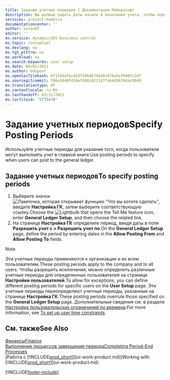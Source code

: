 ```yaml
---
title: Задание учетных периодов | Документация Майкрософт
description: Вы должны задать даты начала и окончания учета, чтобы определить, когда пользователи могут осуществлять учет в главной книге.
services: project-madeira
documentationcenter: ''
author: SorenGP
editor: ''
ms.service: dynamics365-business-central
ms.topic: conceptual
ms.devlang: na
ms.tgt_pltfrm: na
ms.workload: na
ms.search.keywords: user setup
ms.date: 04/01/2021
ms.author: edupont
ms.openlocfilehash: 6f1745dfec453f5864b748d0c876e5ef040fc2df
ms.sourcegitcommit: 766e2840fd16efb901d211d7fa64d96766ac99d9
ms.translationtype: HT
ms.contentlocale: ru-RU
ms.lasthandoff: 03/31/2021
ms.locfileid: "5775478"
---
```

# <a name="specify-posting-periods"></a><span data-ttu-id="bb9ac-103">Задание учетных периодов</span><span class="sxs-lookup"><span data-stu-id="bb9ac-103">Specify Posting Periods</span></span>
<span data-ttu-id="bb9ac-104">Используйте учетные периоды для указания того, когда пользователи могут выполнять учет в главной книге.</span><span class="sxs-lookup"><span data-stu-id="bb9ac-104">Use posting periods to specify when users can post to the general ledger.</span></span>  

## <a name="to-specify-posting-periods"></a><span data-ttu-id="bb9ac-105">Задание учетных периодов</span><span class="sxs-lookup"><span data-stu-id="bb9ac-105">To specify posting periods</span></span>
1. <span data-ttu-id="bb9ac-106">Выберите значок ![Лампочка, которая открывает функцию "Что вы хотите сделать"](media/ui-search/search_small.png "Что вы хотите сделать"), введите **Настройка ГК**, затем выберите соответствующую ссылку.</span><span class="sxs-lookup"><span data-stu-id="bb9ac-106">Choose the ![Lightbulb that opens the Tell Me feature](media/ui-search/search_small.png "Tell me what you want to do") icon, enter **General Ledger Setup**, and then choose the related link.</span></span>  
2. <span data-ttu-id="bb9ac-107">На странице **Настройка ГК** определите период, введя даты в поля **Разрешить учет с** и **Разрешить учет по**.</span><span class="sxs-lookup"><span data-stu-id="bb9ac-107">On the **General Ledger Setup** page, define the period by entering dates in the **Allow Posting From** and **Allow Posting To** fields.</span></span>  

> [!NOTE]  
>   <span data-ttu-id="bb9ac-108">Эти учетные периоды применяются к организации и ко всем пользователям.</span><span class="sxs-lookup"><span data-stu-id="bb9ac-108">These posting periods apply to the company and to all users.</span></span> <span data-ttu-id="bb9ac-109">Чтобы разрешить исключения, можно определить различные учетные периоды для определенных пользователей на странице **Настройки пользователей**.</span><span class="sxs-lookup"><span data-stu-id="bb9ac-109">To allow for exceptions, you can define different posting periods for specific users on the **User Setup** page.</span></span> <span data-ttu-id="bb9ac-110">Эти учетные периоды переопределяют учетные периоды, указанные на странице **Настройка ГК**.</span><span class="sxs-lookup"><span data-stu-id="bb9ac-110">These posting periods overrule those specified on the **General Ledger Setup** page.</span></span> <span data-ttu-id="bb9ac-111">Дополнительные сведения см. в разделе [Настройка пользовательских ограничений по времени](ui-define-granular-permissions.md#to-set-up-user-time-constraints).</span><span class="sxs-lookup"><span data-stu-id="bb9ac-111">For more information, see [To set up user time constraints](ui-define-granular-permissions.md#to-set-up-user-time-constraints).</span></span>

## <a name="see-also"></a><span data-ttu-id="bb9ac-112">См. также</span><span class="sxs-lookup"><span data-stu-id="bb9ac-112">See Also</span></span>
[<span data-ttu-id="bb9ac-113">Финансы</span><span class="sxs-lookup"><span data-stu-id="bb9ac-113">Finance</span></span>](finance.md)  
[<span data-ttu-id="bb9ac-114">Выполнение процессов завершения периода</span><span class="sxs-lookup"><span data-stu-id="bb9ac-114">Completing Period-End Processes</span></span>](year-how-complete-period-end-processes.md)  
<span data-ttu-id="bb9ac-115">[Работа с [!INCLUDE[prod_short](includes/prod_short.md)]](ui-work-product.md)</span><span class="sxs-lookup"><span data-stu-id="bb9ac-115">[Working with [!INCLUDE[prod_short](includes/prod_short.md)]](ui-work-product.md)</span></span>


[!INCLUDE[footer-include](includes/footer-banner.md)]